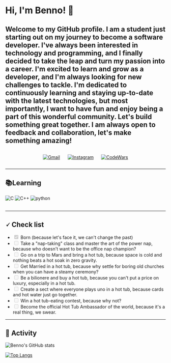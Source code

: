 

# Hi, I'm Benno! 👋
Welcome to my GitHub profile. I am a student just starting out on my journey to become a software developer. I've always been interested in technology and programming, and I finally decided to take the leap and turn my passion into a career. I'm excited to learn and grow as a developer, and I'm always looking for new challenges to tackle. I'm dedicated to continuously learning and staying up-to-date with the latest technologies, but most importantly, I want to have fun and enjoy being a part of this wonderful community. Let's build something great together. I am always open to feedback and collaboration, let's make something amazing!
---
<div style="display: flex; justify-content: center;">

[![Gmail](https://img.shields.io/badge/Gmail-D14836?style=for-the-badge&logo=gmail&logoColor=white)](mailto:bennovasconcellos@gmail.com?subject=Olá%20Benno%20Vasconcellos)
<span style="margin: 0px 10px;"></span>
[![Instagram](https://img.shields.io/badge/Instagram-E4405F?style=for-the-badge&logo=instagram&logoColor=white)](https://www.instagram.com/benno_vasconcellos/)
<span style="margin: 0px 10px;"></span>
[![CodeWars](https://img.shields.io/badge/Codewars-B1361E?style=for-the-badge&logo=Codewars&logoColor=white
)](https://www.codewars.com/users/MrBenno)
</div>
<hr>

## 📚Learning

<div style="display: inline_block">
    <img align="center" alt="C" src="https://img.shields.io/badge/C-00599C?style=for-the-badge&logo=c&logoColor=white">
    <img align="center" alt="C++" src="https://img.shields.io/badge/C%2B%2B-00599C?style=for-the-badge&logo=c%2B%2B&logoColor=white">
    <img align="center" alt="python" src="https://img.shields.io/badge/Python-14354C?style=for-the-badge&logo=python&logoColor=white">
</div><br/>

<hr>

## 🗸 Check list

<ul class="contains-task-list">
    <li class="task-list-item"><input type="checkbox" id="" disabled=""         class="task-list-item-checkbox" checked="">
    Born (because let's face it, we can't change the past)
    </li>
    <li class="task-list-item"><input type="checkbox" id="" disabled=""     class="task-list-item-checkbox">
    Take a "nap-taking" class and master the art of the power nap, because who doesn't want to be the office nap champion?
    </li>
    <li class="task-list-item"><input type="checkbox" id="" disabled=""     class="task-list-item-checkbox">
    Go on a trip to Mars and bring a hot tub, because space is cold and nothing beats a hot soak in zero gravity.
    </li>
    <li class="task-list-item"><input type="checkbox" id="" disabled=""     class="task-list-item-checkbox">
    Get Married in a hot tub, because why settle for boring old churches when you can have a steamy ceremony?
    </li>
    <li class="task-list-item"><input type="checkbox" id="" disabled=""     class="task-list-item-checkbox">
    Be a bilionere and buy a hot tub, because you can't put a price on luxury, especially in a hot tub.
    </li>
    <li class="task-list-item"><input type="checkbox" id="" disabled=""     class="task-list-item-checkbox">
    Create a sect where everyone plays uno in a hot tub, because cards and hot water just go together.
    </li>
    <li class="task-list-item"><input type="checkbox" id="" disabled=""         class="task-list-item-checkbox">
    Win a hot tub-eating contest, because why not?
    </li>
    <li class="task-list-item"><input type="checkbox" id="" disabled=""         class="task-list-item-checkbox">
    Become the official Hot Tub Ambassador of the world, because it's a real thing, we swear.
    </li>
</ul>

<hr>

## 📅 Activity

![Benno's GitHub stats](https://github-readme-stats.vercel.app/api?username=MrTadeu&show_icons=true&theme=dark)

[![Top Langs](https://github-readme-stats.vercel.app/api/top-langs/?username=MrTadeu&langs_count=8)](https://github.com/anuraghazra/github-readme-stats)
